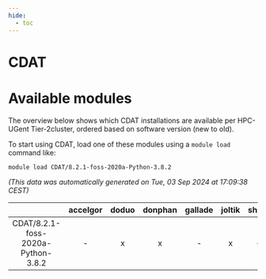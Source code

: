 ```yaml
---
hide:
  - toc
---
```


CDAT
====

# Available modules


The overview below shows which CDAT installations are available per HPC-UGent Tier-2cluster, ordered based on software version (new to old).

To start using CDAT, load one of these modules using a `module load` command like:

```shell
module load CDAT/8.2.1-foss-2020a-Python-3.8.2
```

*(This data was automatically generated on Tue, 03 Sep 2024 at 17:09:38 CEST)*  

| |accelgor|doduo|donphan|gallade|joltik|shinx|skitty|
| :---: | :---: | :---: | :---: | :---: | :---: | :---: | :---: |
|CDAT/8.2.1-foss-2020a-Python-3.8.2|-|x|x|-|x|-|x|
